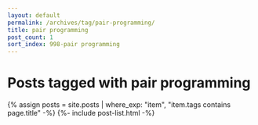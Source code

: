 ```yaml
---
layout: default
permalink: /archives/tag/pair-programming/
title: pair programming
post_count: 1
sort_index: 998-pair programming
---
```

<h1 class="page-heading">Posts tagged with pair programming</h1>
{% assign posts = site.posts | where_exp: "item", "item.tags contains page.title" -%}
{%- include post-list.html -%}
